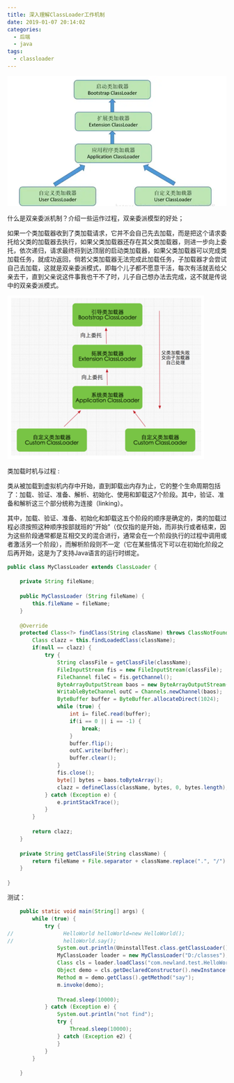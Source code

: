 ```yaml
---
title: 深入理解ClassLoader工作机制
date: 2019-01-07 20:14:02
categories:
  - 后端
  - java
tags:
  - classloader
---
```


![1661602273007](深入理解ClassLoader工作机制/1661602273007.png)

什么是双亲委派机制？介绍一些运作过程，双亲委派模型的好处； 

如果一个类加载器收到了类加载请求，它并不会自己先去加载，而是把这个请求委托给父类的加载器去执行，如果父类加载器还存在其父类加载器，则进一步向上委托，依次递归，请求最终将到达顶层的启动类加载器，如果父类加载器可以完成类加载任务，就成功返回，倘若父类加载器无法完成此加载任务，子加载器才会尝试自己去加载，这就是双亲委派模式，即每个儿子都不愿意干活，每次有活就丢给父亲去干，直到父亲说这件事我也干不了时，儿子自己想办法去完成，这不就是传说中的双亲委派模式。 

![1661602364675](深入理解ClassLoader工作机制/1661602364675.png)

类加载时机与过程 :

类从被加载到虚拟机内存中开始，直到卸载出内存为止，它的整个生命周期包括了：加载、验证、准备、解析、初始化、使用和卸载这7个阶段。其中，验证、准备和解析这三个部分统称为连接（linking）。 

其中，加载、验证、准备、初始化和卸载这五个阶段的顺序是确定的，类的加载过程必须按照这种顺序按部就班的“开始”（仅仅指的是开始，而非执行或者结束，因为这些阶段通常都是互相交叉的混合进行，通常会在一个阶段执行的过程中调用或者激活另一个阶段），而解析阶段则不一定（它在某些情况下可以在初始化阶段之后再开始，这是为了支持Java语言的运行时绑定。 

```java
public class MyClassLoader extends ClassLoader {

    private String fileName;

    public MyClassLoader (String fileName) {
        this.fileName = fileName;
    }

    @Override
    protected Class<?> findClass(String className) throws ClassNotFoundException {
        Class clazz = this.findLoadedClass(className);
        if(null == clazz) {
            try {
                String classFile = getClassFile(className);
                FileInputStream fis = new FileInputStream(classFile);
                FileChannel fileC = fis.getChannel();
                ByteArrayOutputStream baos = new ByteArrayOutputStream();
                WritableByteChannel outC = Channels.newChannel(baos);
                ByteBuffer buffer = ByteBuffer.allocateDirect(1024);
                while (true) {
                    int i= fileC.read(buffer);
                    if(i == 0 || i == -1) {
                        break;
                    }
                    buffer.flip();
                    outC.write(buffer);
                    buffer.clear();
                }
                fis.close();
                byte[] bytes = baos.toByteArray();
                clazz = defineClass(className, bytes, 0, bytes.length);
            } catch (Exception e) {
                e.printStackTrace();
            }
        }

        return clazz;
    }

    private String getClassFile(String className) {
        return fileName + File.separator + className.replace(".", "/") + ".class";
    }

}
```

测试：

```java
    public static void main(String[] args) {
        while (true) {
            try {
//                HelloWorld helloWorld=new HelloWorld();
//                helloWorld.say();
                System.out.println(UninstallTest.class.getClassLoader());
                MyClassLoader loader = new MyClassLoader("D:/classes");
                Class cls = loader.loadClass("com.newland.test.HelloWorld");
                Object demo = cls.getDeclaredConstructor().newInstance();
                Method m = demo.getClass().getMethod("say");
                m.invoke(demo);

                Thread.sleep(10000);
            } catch (Exception e) {
                System.out.println("not find");
                try {
                    Thread.sleep(10000);
                } catch (Exception e2) {
                }
            }
        }

    }
```

